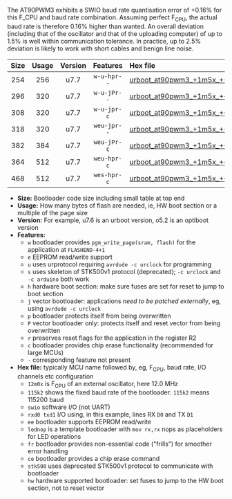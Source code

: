 The AT90PWM3 exhibits a SWIO baud rate quantisation error of +0.16% for this F_CPU and baud rate combination. Assuming perfect F<sub>CPU</sub>, the actual baud rate is therefore 0.16% higher than wanted. An overall deviation (including that of the oscillator and that of the uploading computer) of up to 1.5% is well within communication tolerance. In practice, up to 2.5% deviation is likely to work with short cables and benign line noise.

|Size|Usage|Version|Features|Hex file|
|:-:|:-:|:-:|:-:|:--|
|254|256|u7.7|`w-u-hpr--`|[urboot_at90pwm3_+1m5x_++28k8_swio_rxd4_txd3_hw.hex](https://raw.githubusercontent.com/stefanrueger/urboot.hex/main/mcus/at90pwm3/external_oscillator/fcpu_+1m5x/br_++28k8/urboot_at90pwm3_+1m5x_++28k8_swio_rxd4_txd3_hw.hex)|
|296|320|u7.7|`w-u-jPr--`|[urboot_at90pwm3_+1m5x_++28k8_swio_rxd4_txd3_lednop_fr.hex](https://raw.githubusercontent.com/stefanrueger/urboot.hex/main/mcus/at90pwm3/external_oscillator/fcpu_+1m5x/br_++28k8/urboot_at90pwm3_+1m5x_++28k8_swio_rxd4_txd3_lednop_fr.hex)|
|308|320|u7.7|`w-u-jpr-c`|[urboot_at90pwm3_+1m5x_++28k8_swio_rxd4_txd3_lednop_fr_ce.hex](https://raw.githubusercontent.com/stefanrueger/urboot.hex/main/mcus/at90pwm3/external_oscillator/fcpu_+1m5x/br_++28k8/urboot_at90pwm3_+1m5x_++28k8_swio_rxd4_txd3_lednop_fr_ce.hex)|
|318|320|u7.7|`weu-jpr--`|[urboot_at90pwm3_+1m5x_++28k8_swio_rxd4_txd3_ee.hex](https://raw.githubusercontent.com/stefanrueger/urboot.hex/main/mcus/at90pwm3/external_oscillator/fcpu_+1m5x/br_++28k8/urboot_at90pwm3_+1m5x_++28k8_swio_rxd4_txd3_ee.hex)|
|382|384|u7.7|`weu-jPr-c`|[urboot_at90pwm3_+1m5x_++28k8_swio_rxd4_txd3_ee_lednop_fr_ce.hex](https://raw.githubusercontent.com/stefanrueger/urboot.hex/main/mcus/at90pwm3/external_oscillator/fcpu_+1m5x/br_++28k8/urboot_at90pwm3_+1m5x_++28k8_swio_rxd4_txd3_ee_lednop_fr_ce.hex)|
|364|512|u7.7|`weu-hpr-c`|[urboot_at90pwm3_+1m5x_++28k8_swio_rxd4_txd3_ee_lednop_fr_ce_hw.hex](https://raw.githubusercontent.com/stefanrueger/urboot.hex/main/mcus/at90pwm3/external_oscillator/fcpu_+1m5x/br_++28k8/urboot_at90pwm3_+1m5x_++28k8_swio_rxd4_txd3_ee_lednop_fr_ce_hw.hex)|
|468|512|u7.7|`wes-hpr-c`|[urboot_at90pwm3_+1m5x_++28k8_swio_rxd4_txd3_ee_lednop_fr_ce_stk500_hw.hex](https://raw.githubusercontent.com/stefanrueger/urboot.hex/main/mcus/at90pwm3/external_oscillator/fcpu_+1m5x/br_++28k8/urboot_at90pwm3_+1m5x_++28k8_swio_rxd4_txd3_ee_lednop_fr_ce_stk500_hw.hex)|

- **Size:** Bootloader code size including small table at top end
- **Usage:** How many bytes of flash are needed, ie, HW boot section or a multiple of the page size
- **Version:** For example, u7.6 is an urboot version, o5.2 is an optiboot version
- **Features:**
  + `w` bootloader provides `pgm_write_page(sram, flash)` for the application at `FLASHEND-4+1`
  + `e` EEPROM read/write support
  + `u` uses urprotocol requiring `avrdude -c urclock` for programming
  + `s` uses skeleton of STK500v1 protocol (deprecated); `-c urclock` and `-c arduino` both work
  + `h` hardware boot section: make sure fuses are set for reset to jump to boot section
  + `j` vector bootloader: applications *need to be patched externally*, eg, using `avrdude -c urclock`
  + `p` bootloader protects itself from being overwritten
  + `P` vector bootloader only: protects itself and reset vector from being overwritten
  + `r` preserves reset flags for the application in the register R2
  + `c` bootloader provides chip erase functionality (recommended for large MCUs)
  + `-` corresponding feature not present
- **Hex file:** typically MCU name followed by, eg, F<sub>CPU</sub>, baud rate, I/O channels etc configuration
  + `12m0x` is F<sub>CPU</sub> of an external oscillator, here 12.0 MHz
  + `115k2` shows the fixed baud rate of the bootloader: `115k2` means 115200 baud
  + `swio` software I/O (not UART)
  + `rxd0 txd1` I/O using, in this example, lines RX `D0` and TX `D1`
  + `ee` bootloader supports EEPROM read/write
  + `lednop` is a template bootloader with `mov rx,rx` nops as placeholders for LED operations
  + `fr` bootloader provides non-essential code ("frills") for smoother error handling
  + `ce` bootloader provides a chip erase command
  + `stk500` uses deprecated STK500v1 protocol to communicate with bootloader
  + `hw` hardware supported bootloader: set fuses to jump to the HW boot section, not to reset vector
